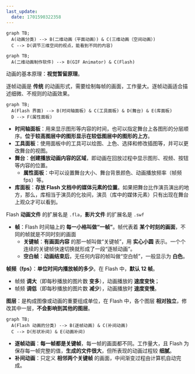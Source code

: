 ```yaml
---
last_update:
  date: 1701590322358
---
```


```mermaid
graph TB;
  A(动画分类) --> B(二维动画（平面动画）) & C(三维动画（空间动画）)
  C --> D(调节三维空间的视点，能看到不同的内容)
```

```mermaid
graph TB;
  A(二维动画制作软件) --> B(GIF Animator) & C(Flash)
```

动画的基本原理：**视觉暂留原理**。

逐帧动画是 **传统** 的动画形式，需要绘制每帧的画面，工作量大。逐帧动画适合描述细微、不规则的动画效果。

```mermaid
graph TB;
  A(Flash 界面) --> B(时间轴面板) & C(工具面板) & D(舞台) & E(库面板)
  D --> F(属性面板)
```

- **时间轴面板**：用来显示图形等内容的时间，也可以指定舞台上各图形的分层顺序。**位于较高图层中的图形显示在较低图层中的图形的上方**。
- **工具面板**：使用面板中的工具可以绘图、上色、选择和修改插图等，并可以更改舞台的视图。
- **舞台**：**创建播放动画内容的区域**，即动画在回放过程中显示图形、视频、按钮等内容的位置。
  - **属性面板**：中可以设置舞台大小、舞台背景颜色、动画播放频率（帧频 fps）等。
- **库面板**：**存放 Flash 文档中的媒体元素的位置**。如果把舞台比作演员演出的地方，那么，库相当于演员的化妆间，演员（库中的媒体元素）只有出现在舞台上观众才可以看到。

Flash **动画文件** 的扩展名是 `.fla`，**影片文件** 的扩展名是 `.swf`

- **帧**：Flash 时间轴上的 **每一小格叫做“一帧”**。帧代表着 **某个时刻的画面**，不同的帧就是不同时刻的画面
  - **关键帧**：**有画面内容** 的那一帧叫做“关键帧”，用 **实心小圆** 表示。一个个连续的关键帧快速切换就形成了一段“逐帧动画”。
  - **空白帧**：**动画结束后**，无任何内容的帧叫做“空白帧”，一般显示为 **白色**。

**帧频（fps）**：**单位时间内播放帧的多少**。在 Flash 中，**默认 12 帧**。

- 帧频 **调大**（即每秒播放的图片数 **变多**），动画播放的 **速度变快**；
- 帧频 **调低**（即每秒播放的图片数 **减少**），动画播放时 **速度变慢**。

**图层**：是构成图像或动画的重要组成单位，在 Flash 中，各个图层 **相对独立**，修改其中一层，**不会影响到其他的图层**。

```mermaid
graph TB;
  A(Flash 动画的分类) --> B(逐帧动画) & C(补间动画)
  C --> D(形状补间) & E(动画补间)
```

- **逐帧动画**：**每一帧都是关键帧**，每一帧的画面都不同。工作量大，且 Flash 为保存每一帧完整的值，**生成的文件很大**，但所表现的动画过程较 **细腻**。
- **补间动画**：只定义 **相邻两个关键帧** 的画面，中间渐变过程由计算机自动完成。
